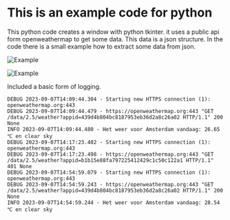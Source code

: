 # This is an example code for python

This python code creates a window with python tkinter.
it uses a public api form openweathermap to get some data.
This data is a json structure.
In the code there is a small example how to extract some data from json.

![Example](https://raw.githubusercontent.com/w2k8/example_python_code/project_openweathermap_gui/images/demo_openweathermap_gui1.png)

![Example](https://raw.githubusercontent.com/w2k8/example_python_code/project_openweathermap_gui/images/demo_openweathermap_gui2.png)

Included a basic form of logging.

```
DEBUG 2023-09-07T14:09:44.304 - Starting new HTTPS connection (1): openweathermap.org:443
DEBUG 2023-09-07T14:09:44.479 - https://openweathermap.org:443 "GET /data/2.5/weather?appid=439d4b804bc8187953eb36d2a8c26a02 HTTP/1.1" 200 None
INFO 2023-09-07T14:09:44.480 - Het weer voor Amsterdam vandaag: 26.65 ℃ en clear sky
DEBUG 2023-09-07T14:17:23.402 - Starting new HTTPS connection (1): openweathermap.org:443
DEBUG 2023-09-07T14:17:23.498 - https://openweathermap.org:443 "GET /data/2.5/weather?appid=b1b15e88fa797225412429c1c50c122a1 HTTP/1.1" 401 None
DEBUG 2023-09-07T14:54:59.079 - Starting new HTTPS connection (1): openweathermap.org:443
DEBUG 2023-09-07T14:54:59.243 - https://openweathermap.org:443 "GET /data/2.5/weather?appid=439d4b804bc8187953eb36d2a8c26a02 HTTP/1.1" 200 None
INFO 2023-09-07T14:54:59.244 - Het weer voor Amsterdam vandaag: 28.54 ℃ en clear sky
```
